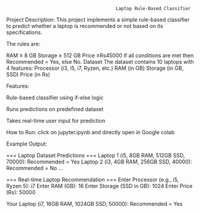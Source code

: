                                              Laptop Rule-Based Classifier


Project Description:
This project implements a simple rule-based classifier to predict whether a laptop is recommended or not based on its specifications.

The rules are:

RAM ≥ 8 GB
Storage ≥ 512 GB
Price ≥Rs45000
If all conditions are met then Recommended = Yes, else No.
Dataset
The dataset contains 10 laptops with 4 features:
Processor (i3, i5, i7, Ryzen, etc.)
RAM (in GB)
Storage (in GB, SSD)
Price (in Rs)

Features:

Rule-based classifier using if-else logic

Runs predictions on predefined dataset

Takes real-time user input for prediction

How to Run:
click on jupyter.ipynb and directly open in Google colab
              

Example Output:

=== Laptop Dataset Predictions ===
Laptop 1 (i5, 8GB RAM, 512GB SSD, 70000): Recommended = Yes
Laptop 2 (i3, 4GB RAM, 256GB SSD, 40000): Recommended = No
...

=== Real-time Laptop Recommendation ===
Enter Processor (e.g., i5, Ryzen 5): i7
Enter RAM (GB): 16
Enter Storage (SSD in GB): 1024
Enter Price (Rs): 50000

Your Laptop (i7, 16GB RAM, 1024GB SSD, 50000): Recommended = Yes
